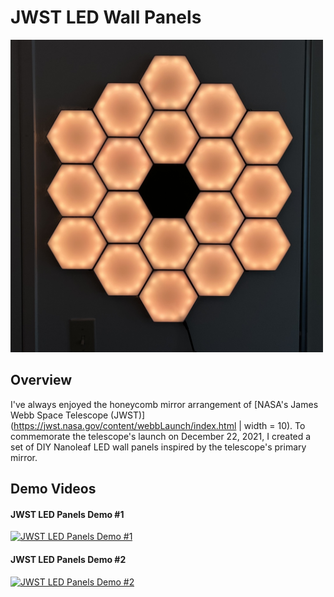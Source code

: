# JWST LED Wall Panels

<img src="/Media/IMG_2971.jpeg" width="500" height="500">

## Overview
I've always enjoyed the honeycomb mirror arrangement of [NASA's James Webb Space Telescope (JWST)](https://jwst.nasa.gov/content/webbLaunch/index.html | width = 10). To commemorate the telescope's launch on December 22, 2021, I created a set of DIY Nanoleaf LED wall panels inspired by the telescope's primary mirror.

## Demo Videos
#### JWST LED Panels Demo #1
[![JWST LED Panels Demo #1](https://img.youtube.com/vi/lVMFP3fJyJ0/0.jpg)](https://youtu.be/lVMFP3fJyJ0)

#### JWST LED Panels Demo #2
[![JWST LED Panels Demo #2](https://img.youtube.com/vi/Et5v4fz4g6E/0.jpg)](https://youtu.be/Et5v4fz4g6E)


